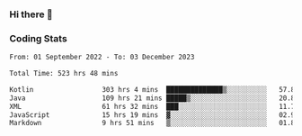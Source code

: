 ### Hi there 👋

<!--
**Girrafeec/girrafeec** is a ✨ _special_ ✨ repository because its `README.md` (this file) appears on your GitHub profile.

Here are some ideas to get you started:

- 🔭 I’m currently working on ...
- 🌱 I’m currently learning ...
- 👯 I’m looking to collaborate on ...
- 🤔 I’m looking for help with ...
- 💬 Ask me about ...
- 📫 How to reach me: ...
- 😄 Pronouns: ...
- ⚡ Fun fact: ...
-->

### Coding Stats
<!--START_SECTION:waka-->

```txt
From: 01 September 2022 - To: 03 December 2023

Total Time: 523 hrs 48 mins

Kotlin                 303 hrs 4 mins  ██████████████▒░░░░░░░░░░   57.86 %
Java                   109 hrs 21 mins █████▒░░░░░░░░░░░░░░░░░░░   20.88 %
XML                    61 hrs 32 mins  ███░░░░░░░░░░░░░░░░░░░░░░   11.75 %
JavaScript             15 hrs 19 mins  ▓░░░░░░░░░░░░░░░░░░░░░░░░   02.92 %
Markdown               9 hrs 51 mins   ▒░░░░░░░░░░░░░░░░░░░░░░░░   01.88 %
```

<!--END_SECTION:waka-->
